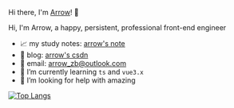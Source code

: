 Hi there, I'm [Arrow](http://note.arrow-zb.cn/)! 👋

Hi, I'm Arrow, a happy, persistent, professional front-end engineer

- 📈 my study notes: [arrow's note](http://note.arrow-zb.cn/)
- 📝 blog: [arrow's csdn](https://arrow.blog.csdn.net/)
- 📮 email: arrow_zb@outlook.com
- 🌱 I’m currently learning `ts` and `vue3.x`
- 🤔 I’m looking for help with amazing

[![Top Langs](https://github-readme-stats.vercel.app/api/top-langs/?username=arrow-zb&layout=compact)](http://note.arrow-zb.cn/)